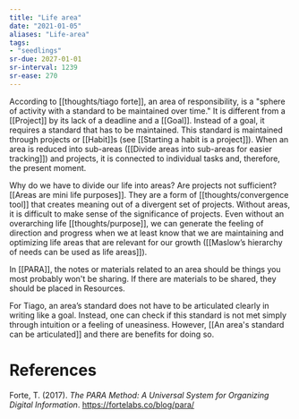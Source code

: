 ```yaml
---
title: "Life area"
date: "2021-01-05"
aliases: "Life-area"
tags:
- "seedlings"
sr-due: 2027-01-01
sr-interval: 1239
sr-ease: 270
---
```

According to [[thoughts/tiago forte]], an area of responsibility, is a "sphere of activity with a standard to be maintained over time." It is different from a [[Project]] by its lack of a deadline and a [[Goal]]. Instead of a goal, it requires a standard that has to be maintained. This standard is maintained through projects or [[Habit]]s (see [[Starting a habit is a project]]). When an area is reduced into sub-areas ([[Divide areas into sub-areas for easier tracking]]) and projects, it is connected to individual tasks and, therefore, the present moment.

Why do we have to divide our life into areas? Are projects not sufficient? [[Areas are mini life purposes]]. They are a form of [[thoughts/convergence tool]] that creates meaning out of a divergent set of projects. Without areas, it is difficult to make sense of the significance of projects. Even without an overarching life [[thoughts/purpose]], we can generate the feeling of direction and progress when we at least know that we are maintaining and optimizing life areas that are relevant for our growth ([[Maslow’s hierarchy of needs can be used as life areas]]).

In [[PARA]], the notes or materials related to an area should be things you most probably won't be sharing. If there are materials to be shared, they should be placed in Resources.

For Tiago, an area’s standard does not have to be articulated clearly in writing like a goal. Instead, one can check if this standard is not met simply through intuition or a feeling of uneasiness. However, [[An area's standard can be articulated]] and there are benefits for doing so.

# References

Forte, T. (2017). *The PARA Method: A Universal System for Organizing Digital Information*. https://fortelabs.co/blog/para/